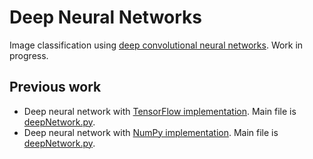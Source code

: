 # Deep Neural Networks

Image classification using [deep convolutional neural networks](src/CNN). Work in progress.

## Previous work 
* Deep neural network with [TensorFlow implementation](src/tfNetwork). Main file is [deepNetwork.py](src/tfNetwork/deepNetwork.py).
* Deep neural network with [NumPy implementation](src/npNetwork). Main file is [deepNetwork.py](src/npNetwork/deepNetwork.py).
